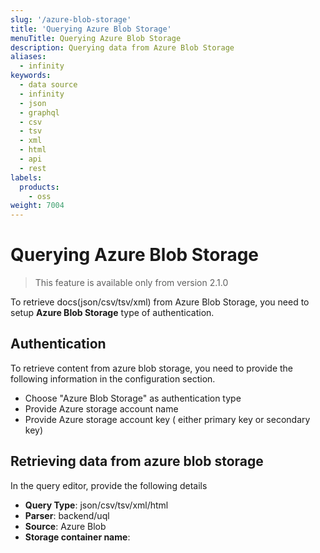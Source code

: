 ```yaml
---
slug: '/azure-blob-storage'
title: 'Querying Azure Blob Storage'
menuTitle: Querying Azure Blob Storage
description: Querying data from Azure Blob Storage
aliases:
  - infinity
keywords:
  - data source
  - infinity
  - json
  - graphql
  - csv
  - tsv
  - xml
  - html
  - api
  - rest
labels:
  products:
    - oss
weight: 7004
---
```


# Querying Azure Blob Storage

> This feature is available only from version 2.1.0

To retrieve docs(json/csv/tsv/xml) from Azure Blob Storage, you need to setup **Azure Blob Storage** type of authentication.

## Authentication

To retrieve content from azure blob storage, you need to provide the following information in the configuration section.

- Choose "Azure Blob Storage" as authentication type
- Provide Azure storage account name
- Provide Azure storage account key ( either primary key or secondary key)

## Retrieving data from azure blob storage

In the query editor, provide the following details

- **Query Type**: json/csv/tsv/xml/html
- **Parser**: backend/uql
- **Source**: Azure Blob
- **Storage container name**:
